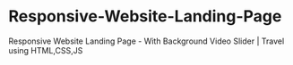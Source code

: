 # Responsive-Website-Landing-Page
Responsive Website Landing Page - With Background Video Slider | Travel using HTML,CSS,JS
